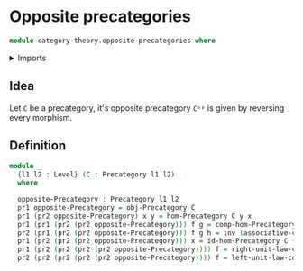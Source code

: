 # Opposite precategories

```agda
module category-theory.opposite-precategories where
```

<details><summary>Imports</summary>

```agda
open import category-theory.precategories

open import foundation.dependent-pair-types
open import foundation.identity-types
open import foundation.universe-levels
```

</details>

## Idea

Let `C` be a precategory, it's opposite precategory `Cᵒᵖ` is given by reversing every morphism.

## Definition

```agda
module _
  {l1 l2 : Level} (C : Precategory l1 l2)
  where

  opposite-Precategory : Precategory l1 l2
  pr1 opposite-Precategory = obj-Precategory C
  pr1 (pr2 opposite-Precategory) x y = hom-Precategory C y x
  pr1 (pr1 (pr2 (pr2 opposite-Precategory))) f g = comp-hom-Precategory C g f 
  pr2 (pr1 (pr2 (pr2 opposite-Precategory))) f g h = inv (associative-comp-hom-Precategory C h g f )
  pr1 (pr2 (pr2 (pr2 opposite-Precategory))) x = id-hom-Precategory C {x} 
  pr1 (pr2 (pr2 (pr2 (pr2 opposite-Precategory)))) f = right-unit-law-comp-hom-Precategory C f 
  pr2 (pr2 (pr2 (pr2 (pr2 opposite-Precategory)))) f = left-unit-law-comp-hom-Precategory C f
```
